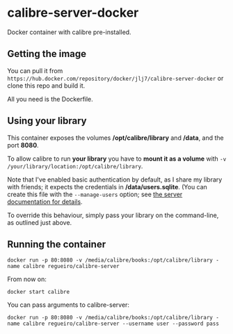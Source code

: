 calibre-server-docker
=====================

Docker container with calibre pre-installed.


Getting the image
-----------------
You can pull it from ``https://hub.docker.com/repository/docker/jlj7/calibre-server-docker`` or clone this repo and build it.

All you need is the Dockerfile.


Using your library
------------------

This container exposes the volumes **/opt/calibre/library** and **/data**, and the port **8080**.

To allow calibre to run **your library** you have to **mount it as a volume** with ``-v /your/library/location:/opt/calibre/library``.

Note that I've enabled basic authentication by default, as I share my library with friends; it expects the credentials in **/data/users.sqlite**. (You can create this file with the ``--manage-users`` option; see [the server documentation for details](https://manual.calibre-ebook.com/server.html#managing-user-accounts-from-the-command-line-only).

To override this behaviour, simply pass your library on the command-line, as outlined just above.


Running the container
------------------------

    docker run -p 80:8080 -v /media/calibre/books:/opt/calibre/library -name calibre regueiro/calibre-server

From now on:

    docker start calibre

You can pass arguments to calibre-server:

    docker run -p 80:8080 -v /media/calibre/books:/opt/calibre/library -name calibre regueiro/calibre-server --username user --password pass
